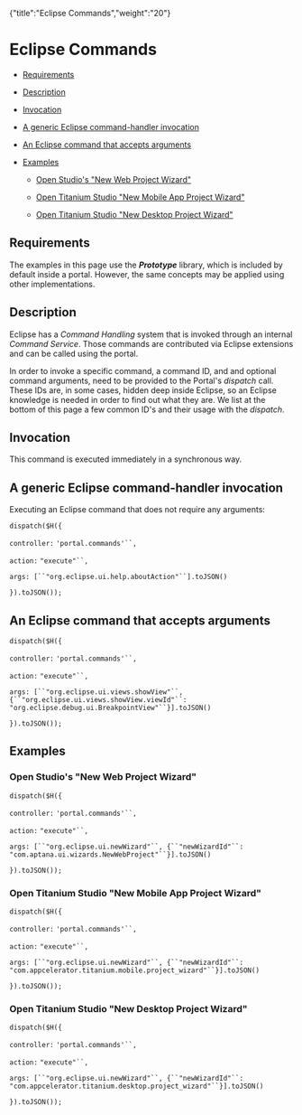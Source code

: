 {"title":"Eclipse Commands","weight":"20"} 

# Eclipse Commands

*   [Requirements](#Requirements)
    
*   [Description](#Description)
    
*   [Invocation](#Invocation)
    
*   [A generic Eclipse command-handler invocation](#AgenericEclipsecommand-handlerinvocation)
    
*   [An Eclipse command that accepts arguments](#AnEclipsecommandthatacceptsarguments)
    
*   [Examples](#Examples)
    
    *   [Open Studio's "New Web Project Wizard"](#OpenStudio's"NewWebProjectWizard")
        
    *   [Open Titanium Studio "New Mobile App Project Wizard"](#OpenTitaniumStudio"NewMobileAppProjectWizard")
        
    *   [Open Titanium Studio "New Desktop Project Wizard"](#OpenTitaniumStudio"NewDesktopProjectWizard")
        

## Requirements

The examples in this page use the _**Prototype**_ library, which is included by default inside a portal. However, the same concepts may be applied using other implementations.

## Description

Eclipse has a _Command Handling_ system that is invoked through an internal _Command Service_. Those commands are contributed via Eclipse extensions and can be called using the portal.

In order to invoke a specific command, a command ID, and and optional command arguments, need to be provided to the Portal's _dispatch_ call. These IDs are, in some cases, hidden deep inside Eclipse, so an Eclipse knowledge is needed in order to find out what they are. We list at the bottom of this page a few common ID's and their usage with the _dispatch_.

## Invocation

This command is executed immediately in a synchronous way.

## A generic Eclipse command-handler invocation

Executing an Eclipse command that does not require any arguments:

`dispatch($H({`

`controller:` `'portal.commands'``,`

`action:` `"execute"``,`

`args: [``"org.eclipse.ui.help.aboutAction"``].toJSON()`

`}).toJSON());`

## An Eclipse command that accepts arguments

`dispatch($H({`

`controller:` `'portal.commands'``,`

`action:` `"execute"``,`

`args: [``"org.eclipse.ui.views.showView"``, {``"org.eclipse.ui.views.showView.viewId"``:` `"org.eclipse.debug.ui.BreakpointView"``}].toJSON()`

`}).toJSON());`

## Examples

### Open Studio's "New Web Project Wizard"

`dispatch($H({`

`controller:` `'portal.commands'``,`

`action:` `"execute"``,`

`args: [``"org.eclipse.ui.newWizard"``, {``"newWizardId"``:` `"com.aptana.ui.wizards.NewWebProject"``}].toJSON()`

`}).toJSON());`

### Open Titanium Studio "New Mobile App Project Wizard"

`dispatch($H({`

`controller:` `'portal.commands'``,`

`action:` `"execute"``,`

`args: [``"org.eclipse.ui.newWizard"``, {``"newWizardId"``:` `"com.appcelerator.titanium.mobile.project_wizard"``}].toJSON()`

`}).toJSON());`

### Open Titanium Studio "New Desktop Project Wizard"

`dispatch($H({`

`controller:` `'portal.commands'``,`

`action:` `"execute"``,`

`args: [``"org.eclipse.ui.newWizard"``, {``"newWizardId"``:` `"com.appcelerator.titanium.desktop.project_wizard"``}].toJSON()`

`}).toJSON());`